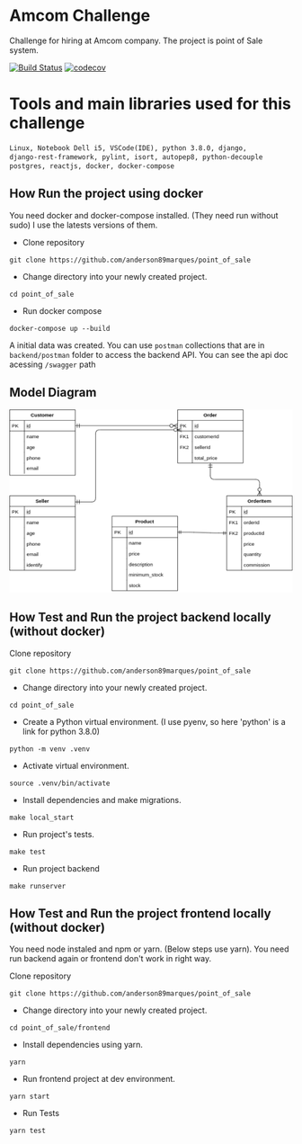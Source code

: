 # Amcom Challenge 
Challenge for hiring at Amcom company.
The project is point of Sale system.

[![Build Status](https://travis-ci.org/anderson89marques/wttdv3.svg?branch=master)](https://travis-ci.org/anderson89marques/point_of_sale)
[![codecov](https://codecov.io/gh/anderson89marques/point_of_sale/branch/master/graph/badge.svg)](https://codecov.io/gh/anderson89marques/point_of_sale)

# Tools and main libraries used for this challenge

```
Linux, Notebook Dell i5, VSCode(IDE), python 3.8.0, django, 
django-rest-framework, pylint, isort, autopep8, python-decouple
postgres, reactjs, docker, docker-compose
```

## How Run the project using docker
You need docker and docker-compose installed. (They need run without sudo)
I use the latests versions of them.  

- Clone repository
```console
git clone https://github.com/anderson89marques/point_of_sale
```

- Change directory into your newly created project.
```console
cd point_of_sale
```

- Run docker compose
```console
docker-compose up --build
```

A initial data was created.
You can use `postman` collections that are in `backend/postman` folder to access the backend API.
You can see the api doc acessing `/swagger` path 


## Model Diagram

![Alt text](doc_images/diagrama.png?raw=true "Home")

## How Test and Run the project backend locally (without docker)

 Clone repository
```console
git clone https://github.com/anderson89marques/point_of_sale
```

- Change directory into your newly created project.
```console
cd point_of_sale
```

- Create a Python virtual environment. (I use pyenv, so here 'python' is a link for python 3.8.0)
```console
python -m venv .venv
```

- Activate virtual environment.
```console
source .venv/bin/activate
```

- Install dependencies and make migrations. 
```console
make local_start
```

- Run project's tests.
```console
make test
```

- Run project backend
```console
make runserver
```

## How Test and Run the project frontend locally (without docker)

You need node instaled and npm or yarn. (Below steps use yarn).
You need run backend again or frontend don't work in right way.

Clone repository
```console
git clone https://github.com/anderson89marques/point_of_sale
```

- Change directory into your newly created project.
```console
cd point_of_sale/frontend
```

- Install dependencies using yarn. 
```console
yarn 
```

- Run frontend project at dev environment.
```console
yarn start
```

- Run Tests
```console
yarn test
```
